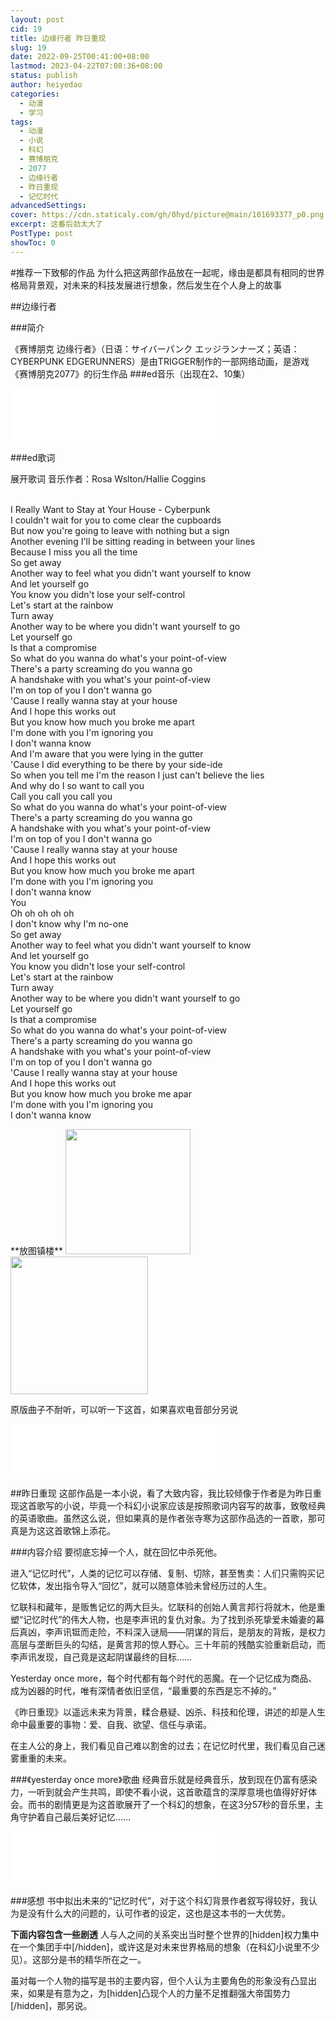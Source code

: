 ```yaml
---
layout: post
cid: 19
title: 边缘行者 昨日重现
slug: 19
date: 2022-09-25T00:41:00+08:00
lastmod: 2023-04-22T07:08:36+08:00
status: publish
author: heiyedao
categories: 
  - 动漫
  - 学习
tags: 
  - 动漫
  - 小说
  - 科幻
  - 赛博朋克
  - 2077
  - 边缘行者
  - 昨日重现
  - 记忆时代
advancedSettings: 
cover: https://cdn.staticaly.com/gh/0hyd/picture@main/101693377_p0.png
excerpt: 这番后劲太大了
PostType: post
showToc: 0
---
```


#推荐一下致郁的作品
为什么把这两部作品放在一起呢，缘由是都具有相同的世界格局背景观，对未来的科技发展进行想象，然后发生在个人身上的故事

##边缘行者

###简介

《赛博朋克 边缘行者》（日语：サイバーパンク エッジランナーズ；英语：CYBERPUNK EDGERUNNERS）是由TRIGGER制作的一部网络动画，是游戏《赛博朋克2077》的衍生作品
###ed音乐（出现在2、10集）

<iframe frameborder="no" border="0" marginwidth="0" marginheight="0" width=330 height=86 src="//music.163.com/outchain/player?type=2&id=1496089152&auto=1&height=66"></iframe>

###ed歌词

<div class="mdui-panel" mdui-panel>
  <div class="mdui-panel-item">
    <div class="mdui-panel-item-header">展开歌词 音乐作者：Rosa Wslton/Hallie Coggins</div>
    <div class="mdui-panel-item-body">
      <p><br>I Really Want to Stay at Your House - Cyberpunk
<br>I couldn't wait for you to come clear the cupboards
<br>But now you're going to leave with nothing but a sign
<br>Another evening I'll be sitting reading in between your lines
<br>Because I miss you all the time
<br>So get away
<br>Another way to feel what you didn't want yourself to know
<br>And let yourself go
<br>You know you didn't lose your self-control
<br>Let's start at the rainbow
<br>Turn away
<br>Another way to be where you didn't want yourself to go
<br>Let yourself go
<br>Is that a compromise
<br>So what do you wanna do what's your point-of-view
<br>There's a party screaming do you wanna go
<br>A handshake with you what's your point-of-view
<br>I'm on top of you I don't wanna go
<br>'Cause I really wanna stay at your house
<br>And I hopе this works out
<br>But you know how much you broke me apart
<br>I'm done with you I'm ignoring you
<br>I don't wanna know
<br>And I'm awarе that you were lying in the gutter
<br>'Cause I did everything to be there by your side-ide
<br>So when you tell me I'm the reason I just can't believe the lies
<br>And why do I so want to call you
<br>Call you call you call you
<br>So what do you wanna do what's your point-of-view
<br>There's a party screaming do you wanna go
<br>A handshake with you what's your point-of-view
<br>I'm on top of you I don't wanna go
<br>'Cause I really wanna stay at your house
<br>And I hope this works out
<br>But you know how much you broke me apart
<br>I'm done with you I'm ignoring you
<br>I don't wanna know
<br>You
<br>Oh oh oh oh oh
<br>I don't know why I'm no-one
<br>So get away
<br>Another way to feel what you didn't want yourself to know
<br>And let yourself go
<br>You know you didn't lose your self-control
<br>Let's start at the rainbow
<br>Turn away
<br>Another way to be where you didn't want yourself to go
<br>Let yourself go
<br>Is that a compromise
<br>So what do you wanna do what's your point-of-view
<br>There's a party screaming do you wanna go
<br>A handshake with you what's your point-of-view
<br>I'm on top of you I don't wanna go
<br>'Cause I really wanna stay at your house
<br>And I hope this works out
<br>But you know how much you broke me apar
<br>I'm done with you I'm ignoring you
<br>I don't wanna know</p>
    </div>
  </div>
</div>
**放图镇楼**
<img src="https://cdn.staticaly.com/gh/0hyd/picture@main/101621391_p0.jpg" height="200"/>
<img src="https://cdn.staticaly.com/gh/0hyd/picture@main/101688803_p0.jpg" height="220"/>

原版曲子不耐听，可以听一下这首，如果喜欢电音部分另说
<iframe frameborder="no" border="0" marginwidth="0" marginheight="0" width=330 height=86 src="//music.163.com/outchain/player?type=2&id=1990743306&auto=1&height=66"></iframe>

##昨日重现
这部作品是一本小说，看了大致内容，我比较倾像于作者是为昨日重现这首歌写的小说，毕竟一个科幻小说家应该是按照歌词内容写的故事，致敬经典的英语歌曲。虽然这么说，但如果真的是作者张寺寒为这部作品选的一首歌，那可真是为这这首歌锦上添花。

###内容介绍
要彻底忘掉一个人，就在回忆中杀死他。

进入“记忆时代”，人类的记忆可以存储、复制、切除，甚至售卖：人们只需购买记忆软体，发出指令导入“回忆”，就可以随意体验未曾经历过的人生。

忆联科和藏年，是贩售记忆的两大巨头。忆联科的创始人黄言邦行将就木，他是重塑“记忆时代”的伟大人物，也是李声讯的复仇对象。为了找到杀死挚爱未婚妻的幕后真凶，李声讯铤而走险，不料深入谜局——阴谋的背后，是朋友的背叛，是权力高层与垄断巨头的勾结，是黄言邦的惊人野心。三十年前的残酷实验重新启动，而李声讯发现，自己竟是这起阴谋最终的目标……

Yesterday once more，每个时代都有每个时代的恶魔。在一个记忆成为商品、成为凶器的时代，唯有深情者依旧坚信，“最重要的东西是忘不掉的。”

《昨日重现》以遥远未来为背景，糅合悬疑、凶杀、科技和伦理，讲述的却是人生命中最重要的事物：爱、自我、欲望、信任与承诺。

在主人公的身上，我们看见自己难以割舍的过去；在记忆时代里，我们看见自己迷雾重重的未来。

###《yesterday once more》歌曲
经典音乐就是经典音乐，放到现在仍富有感染力，一听到就会产生共鸣，即使不看小说，这首歌蕴含的深厚意境也值得好好体会。而书的剧情更是为这首歌展开了一个科幻的想象，在这3分57秒的音乐里，主角守护着自己最后美好记忆……

<iframe frameborder="no" border="0" marginwidth="0" marginheight="0" width=330 height=86 src="//music.163.com/outchain/player?type=2&id=3986241&auto=1&height=66"></iframe>

###感想
书中拟出未来的“记忆时代”，对于这个科幻背景作者叙写得较好，我认为是没有什么大的问题的，认可作者的设定，这也是这本书的一大优势。

**下面内容包含一些剧透**
人与人之间的关系突出当时整个世界的[hidden]权力集中在一个集团手中[/hidden]，或许这是对未来世界格局的想象（在科幻小说里不少见）。这部分是书的精华所在之一。

虽对每一个人物的描写是书的主要内容，但个人认为主要角色的形象没有凸显出来，如果是有意为之，为[hidden]凸现个人的力量不足推翻强大帝国势力[/hidden]，那另说。
